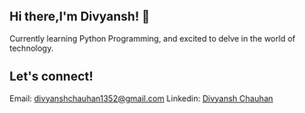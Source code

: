 ## Hi there,I'm Divyansh! 👋 
Currently learning Python Programming, and excited to delve in the world of technology.
## Let's connect!
Email: [divyanshchauhan1352@gmail.com](divyanshchauhan1352@gmail.com)
Linkedin: [Divyansh Chauhan](https://www.linkedin.com/in/divyansh-chauhan-125415312/)

<!--
**Divyansh-109/Divyansh-109** is a ✨ _special_ ✨ repository because its `README.md` (this file) appears on your GitHub profile.

Here are some ideas to get you started:

- 🔭 I’m currently working on ...
- 🌱 I’m currently learning ...
- 👯 I’m looking to collaborate on ...
- 🤔 I’m looking for help with ...
- 💬 Ask me about ...
- 📫 How to reach me: ...
- 😄 Pronouns: ...
- ⚡ Fun fact: ...
-->
